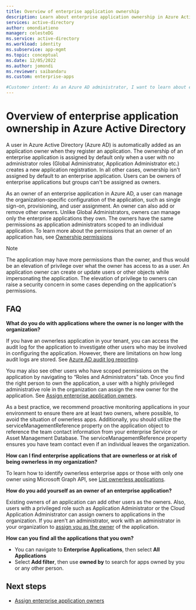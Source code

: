 ```yaml
---
title: Overview of enterprise application ownership
description: Learn about enterprise application ownership in Azure Active Directory
services: active-directory
author: omondiatieno
manager: celesteDG
ms.service: active-directory
ms.workload: identity
ms.subservice: app-mgmt
ms.topic: conceptual
ms.date: 12/05/2022
ms.author: jomondi
ms.reviewer: saibandaru
ms.custom: enterprise-apps

#Customer intent: As an Azure AD administrator, I want to learn about enterprise application ownership.
---
```


# Overview of enterprise application ownership in Azure Active Directory

A user in Azure Active Directory (Azure AD) is automatically added as an application owner when they register an application. The ownership of an enterprise application is assigned by default only when a user with no administrator roles (Global Administrator, Application Administrator etc.) creates a new application registration. In all other cases, ownership isn't assigned by default to an enterprise application. Users can be owners of enterprise applications but groups can't be assigned as owners. 

As an owner of an enterprise application in Azure AD, a user can manage the organization-specific configuration of the application, such as single sign-on, provisioning, and user assignment. An owner can also add or remove other owners. Unlike Global Administrators, owners can manage only the enterprise applications they own. The owners have the same permissions as application administrators scoped to an individual application. To learn more about the permissions that an owner of an application has, see [Ownership permissions](../fundamentals/users-default-permissions.md#owned-enterprise-applications)
 
> [!NOTE]
> The application may have more permissions than the owner, and thus would be an elevation of privilege over what the owner has access to as a user. An application owner can create or update users or other objects while impersonating the application. The elevation of privilege to owners can raise a security concern in some cases depending on the application's permissions.
 
## FAQ

**What do you do with applications where the owner is no longer with the organization?**

If you have an ownerless application in your tenant, you can access the audit log for the application to investigate other users who may be involved in configuring the application. However, there are limitations on how long audit logs are stored. See [Azure AD audit log reporting](../reports-monitoring/reference-reports-data-retention.md). 

You may also see other users who have scoped permissions on the application by navigating to “Roles and Administrators” tab. Once you find the right person to own the application, a user with a highly privileged administrative role in the organization can assign the new owner for the application. See [Assign enterprise application owners](assign-app-owners.md).

As a best practice, we recommend proactive monitoring applications in your environment to ensure there are at least two owners, where possible, to avoid the situation of ownerless apps. Additionally, you should utilize the serviceManagementReference property on the application object to reference the team contact information from your enterprise Service or Asset Management Database. The serviceManagementReference property ensures you have team contact even if an individual leaves the organization.

**How can I find enterprise applications that are ownerless or at risk of being ownerless in my organization?**

To learn how to identify ownerless enterprise apps or those with only one owner using Microsoft Graph API, see [List ownerless applications](/graph/tutorial-applications-basics#manage-application-ownership).

**How do you add yourself as an owner of an enterprise application?**

Existing owners of an application can add other users as the owners. Also, users with a privileged role such as Application Administrator or the Cloud Application Administrator can assign owners to applications in the organization. If you aren't an administrator, work with an administrator in your organization to [assign you as the owner](assign-app-owners.md) of the application. 

**How can you find all the applications that you own?**

- You can navigate to **Enterprise Applications**, then select **All Applications**
- Select **Add filter**, then use **owned by** to search for apps owned by you or any other person.
 

## Next steps

- [Assign enterprise application owners](assign-app-owners.md)
